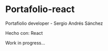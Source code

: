 # Portafolio-react
Portafiolio developer - Sergio Andrés Sánchez

Hecho con: React

Work in progress...
